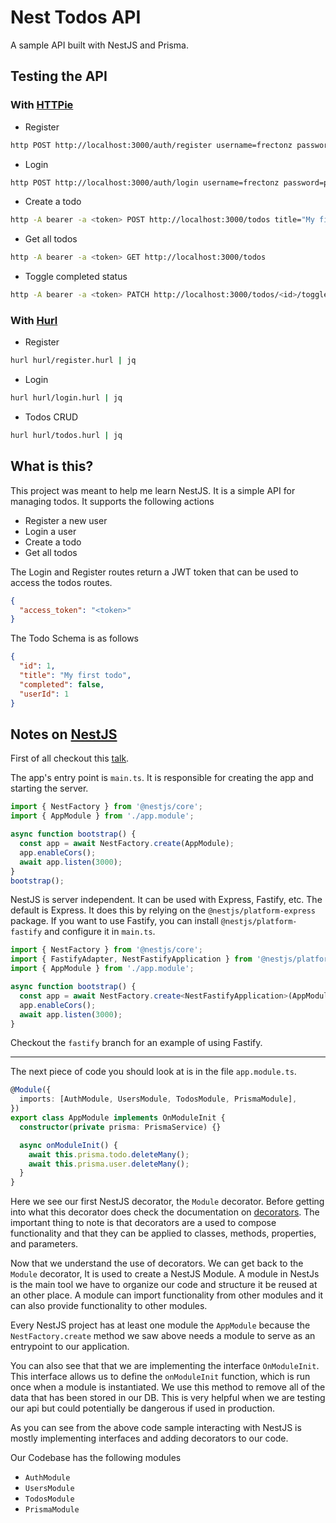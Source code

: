 # Nest Todos API

A sample API built with NestJS and Prisma.

## Testing the API

### With [HTTPie](https://httpie.io/)

- Register

```bash
http POST http://localhost:3000/auth/register username=frectonz password=password
```

- Login

```bash
http POST http://localhost:3000/auth/login username=frectonz password=password
```

- Create a todo

```bash
http -A bearer -a <token> POST http://localhost:3000/todos title="My first todo"
```

- Get all todos

```bash
http -A bearer -a <token> GET http://localhost:3000/todos
```

- Toggle completed status

```bash
http -A bearer -a <token> PATCH http://localhost:3000/todos/<id>/toggle
```

### With [Hurl](https://hurl.dev/)

- Register

```bash
hurl hurl/register.hurl | jq
```

- Login

```bash
hurl hurl/login.hurl | jq
```

- Todos CRUD

```bash
hurl hurl/todos.hurl | jq
```

## What is this?

This project was meant to help me learn NestJS. It is a simple API for managing todos. It supports the following actions

- Register a new user
- Login a user
- Create a todo
- Get all todos

The Login and Register routes return a JWT token that can be used to access the todos routes.

```json
{
  "access_token": "<token>"
}
```

The Todo Schema is as follows

```json
{
  "id": 1,
  "title": "My first todo",
  "completed": false,
  "userId": 1
}
```

## Notes on [NestJS](https://nestjs.com/)

First of all checkout this [talk](https://youtu.be/f0qzBkAQ3mk).

The app's entry point is `main.ts`. It is responsible for creating the app and starting the server.

```typescript
import { NestFactory } from '@nestjs/core';
import { AppModule } from './app.module';

async function bootstrap() {
  const app = await NestFactory.create(AppModule);
  app.enableCors();
  await app.listen(3000);
}
bootstrap();
```

NestJS is server independent. It can be used with Express, Fastify, etc. The default is Express. It does this by relying on the `@nestjs/platform-express` package. If you want to use Fastify, you can install `@nestjs/platform-fastify` and configure it in `main.ts`.

```typescript
import { NestFactory } from '@nestjs/core';
import { FastifyAdapter, NestFastifyApplication } from '@nestjs/platform-fastify';
import { AppModule } from './app.module';

async function bootstrap() {
  const app = await NestFactory.create<NestFastifyApplication>(AppModule, new FastifyAdapter());
  app.enableCors();
  await app.listen(3000);
}
```

Checkout the `fastify` branch for an example of using Fastify.

---

The next piece of code you should look at is in the file `app.module.ts`.

```typescript
@Module({
  imports: [AuthModule, UsersModule, TodosModule, PrismaModule],
})
export class AppModule implements OnModuleInit {
  constructor(private prisma: PrismaService) {}

  async onModuleInit() {
    await this.prisma.todo.deleteMany();
    await this.prisma.user.deleteMany();
  }
}
```

Here we see our first NestJS decorator, the `Module` decorator. Before getting into what this decorator does check the documentation on [decorators](https://www.typescriptlang.org/docs/handbook/decorators.html). The important thing to note is that decorators are a used to compose functionality and that they can be applied to classes, methods, properties, and parameters.

Now that we understand the use of decorators. We can get back to the `Module` decorator, It is used to create a NestJS Module. A module in NestJs is the main tool we have to organize our code and structure it be reused at an other place. A module can import functionality from other modules and it can also provide functionality to other modules.

Every NestJS project has at least one module the `AppModule` because the `NestFactory.create` method we saw above needs a module to serve as an entrypoint to our application.

You can also see that that we are implementing the interface `OnModuleInit`. This interface allows us to define the `onModuleInit` function, which is run once when a module is instantiated. We use this method to remove all of the data that has been stored in our DB. This is very helpful when we are testing our api but could potentially be dangerous if used in production.

As you can see from the above code sample interacting with NestJS is mostly implementing interfaces and adding decorators to our code.

Our Codebase has the following modules

- `AuthModule`
- `UsersModule`
- `TodosModule`
- `PrismaModule`
